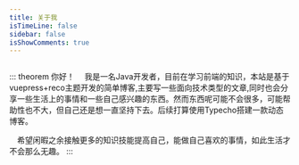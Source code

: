 ```yaml
---
title: 关于我
isTimeLine: false
sidebar: false
isShowComments: true
---
```


<p align="center"><img style="border-radius:50%;pointer-events:none;transform: scale(0.9);" :src="$withBase('/avatar.jpg')" alt="" width=160></p>

::: theorem 你好！
  &ensp;&ensp;我是一名Java开发者，目前在学习前端的知识，本站是基于vuepress+reco主题开发的简单博客,主要写一些面向技术类型的文章,同时也会分享一些生活上的事情和一些自己感兴趣的东西。然而东西呢可能不会很多，可能帮助性也不大，但自己还是想一直坚持下去。后续打算使用Typecho搭建一款动态博客。
  
  &ensp;&ensp;希望闲暇之余接触更多的知识技能提高自己，能做自己喜欢的事情，如此生活才不会那么无趣。
::: 

